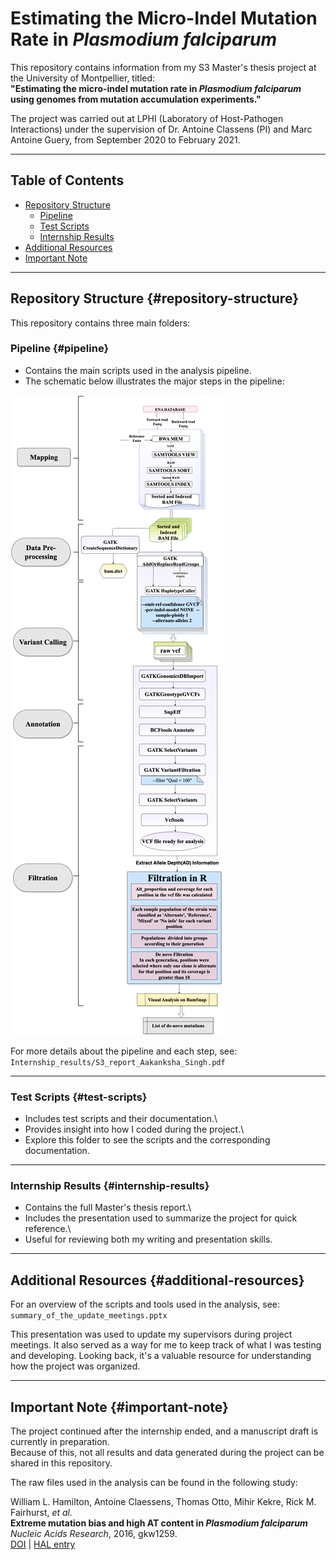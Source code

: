 # Estimating the Micro-Indel Mutation Rate in *Plasmodium falciparum*

This repository contains information from my S3 Master's thesis project at the University of Montpellier, titled:\
**"Estimating the micro-indel mutation rate in *Plasmodium falciparum* using genomes from mutation accumulation experiments."**

The project was carried out at LPHI (Laboratory of Host-Pathogen Interactions) under the supervision of Dr. Antoine Classens (PI) and Marc Antoine Guery, from September 2020 to February 2021.

------------------------------------------------------------------------

## Table of Contents

-   [Repository Structure](#repository-structure)
    -   [Pipeline](#pipeline)
    -   [Test Scripts](#test-scripts)
    -   [Internship Results](#internship-results)
-   [Additional Resources](#additional-resources)
-   [Important Note](#important-note)

------------------------------------------------------------------------

## Repository Structure {#repository-structure}

This repository contains three main folders:

### Pipeline {#pipeline}

-   Contains the main scripts used in the analysis pipeline.
-   The schematic below illustrates the major steps in the pipeline:

![Pipeline schematic](pipeline_schematic.png)

For more details about the pipeline and each step, see: `Internship_results/S3_report_Aakanksha_Singh.pdf`

------------------------------------------------------------------------

### Test Scripts {#test-scripts}

-   Includes test scripts and their documentation.\
-   Provides insight into how I coded during the project.\
-   Explore this folder to see the scripts and the corresponding documentation.

------------------------------------------------------------------------

### Internship Results {#internship-results}

-   Contains the full Master's thesis report.\
-   Includes the presentation used to summarize the project for quick reference.\
-   Useful for reviewing both my writing and presentation skills.

------------------------------------------------------------------------

## Additional Resources {#additional-resources}

For an overview of the scripts and tools used in the analysis, see: `summary_of_the_update_meetings.pptx`

This presentation was used to update my supervisors during project meetings. It also served as a way for me to keep track of what I was testing and developing. Looking back, it's a valuable resource for understanding how the project was organized.

------------------------------------------------------------------------

## Important Note {#important-note}

The project continued after the internship ended, and a manuscript draft is currently in preparation.\
Because of this, not all results and data generated during the project can be shared in this repository.

The raw files used in the analysis can be found in the following study:

William L. Hamilton, Antoine Claessens, Thomas Otto, Mihir Kekre, Rick M. Fairhurst, *et al.*\
**Extreme mutation bias and high AT content in *Plasmodium falciparum***\
*Nucleic Acids Research*, 2016, gkw1259.\
[DOI](https://doi.org/10.1093/nar/gkw1259) \| [HAL entry](https://hal.science/hal-01989279)
